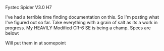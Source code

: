 Fystec Spider V3.0 H7

I've had a terrible time finding documentation on this. So I'm posting what I've figured out so far. Take everything with a grain of salt as its a work in progress. My HEAVILY Modified CR-6 SE is being a champ. Specs are below:

Will put them in at somepoint
